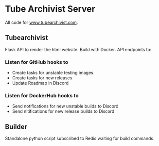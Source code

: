 # Tube Archivist Server
All code for www.tubearchivist.com.

## Tubearchivist
Flask API to render the html website. Build with Docker. API endpoints to:

### Listen for GitHub hooks to
- Create tasks for unstable testing images
- Create tasks for new releases
- Update Roadmap in Discord

### Listen for DockerHub hooks to
- Send notifications for new unstable builds to Discord
- Send nitifications for new release builds to Discord

## Builder
Standalone python script subscribed to Redis waiting for build commands.
